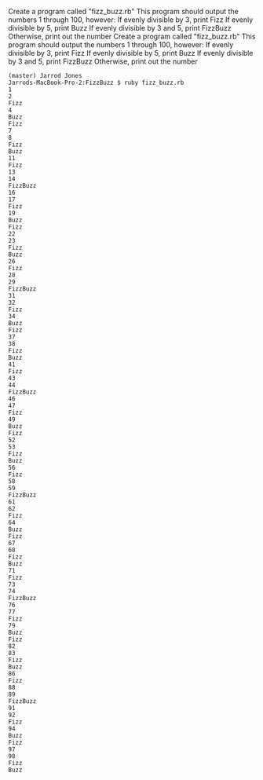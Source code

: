 Create a program called "fizz_buzz.rb"
This program should output the numbers 1 through 100, however:
If evenly divisible by 3, print Fizz
If evenly divisible by 5, print Buzz
If evenly divisible by 3 and 5, print FizzBuzz
Otherwise, print out the number
Create a program called "fizz_buzz.rb"
This program should output the numbers 1 through 100, however:
If evenly divisible by 3, print Fizz
If evenly divisible by 5, print Buzz
If evenly divisible by 3 and 5, print FizzBuzz
Otherwise, print out the number


```
(master) Jarrod Jones
Jarrods-MacBook-Pro-2:FizzBuzz $ ruby fizz_buzz.rb
1
2
Fizz
4
Buzz
Fizz
7
8
Fizz
Buzz
11
Fizz
13
14
FizzBuzz
16
17
Fizz
19
Buzz
Fizz
22
23
Fizz
Buzz
26
Fizz
28
29
FizzBuzz
31
32
Fizz
34
Buzz
Fizz
37
38
Fizz
Buzz
41
Fizz
43
44
FizzBuzz
46
47
Fizz
49
Buzz
Fizz
52
53
Fizz
Buzz
56
Fizz
58
59
FizzBuzz
61
62
Fizz
64
Buzz
Fizz
67
68
Fizz
Buzz
71
Fizz
73
74
FizzBuzz
76
77
Fizz
79
Buzz
Fizz
82
83
Fizz
Buzz
86
Fizz
88
89
FizzBuzz
91
92
Fizz
94
Buzz
Fizz
97
98
Fizz
Buzz
```
